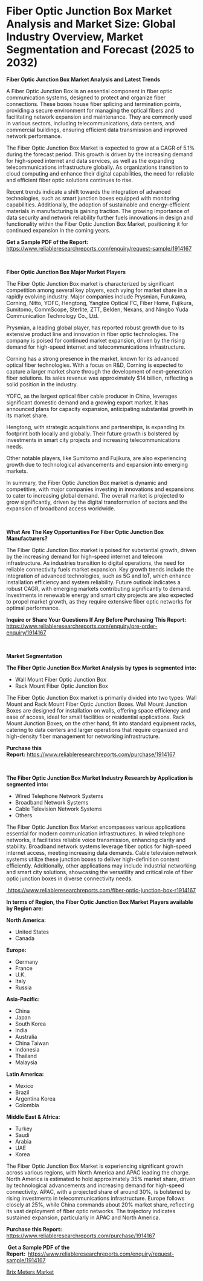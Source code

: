 <p><h1>Fiber Optic Junction Box Market Analysis and Market Size: Global Industry Overview, Market Segmentation and Forecast (2025 to 2032)</h1></p><p><strong>Fiber Optic Junction Box Market Analysis and Latest Trends</strong></p>
<p><p>A Fiber Optic Junction Box is an essential component in fiber optic communication systems, designed to protect and organize fiber connections. These boxes house fiber splicing and termination points, providing a secure environment for managing the optical fibers and facilitating network expansion and maintenance. They are commonly used in various sectors, including telecommunications, data centers, and commercial buildings, ensuring efficient data transmission and improved network performance.</p><p>The Fiber Optic Junction Box Market is expected to grow at a CAGR of 5.1% during the forecast period. This growth is driven by the increasing demand for high-speed internet and data services, as well as the expanding telecommunications infrastructure globally. As organizations transition to cloud computing and enhance their digital capabilities, the need for reliable and efficient fiber optic solutions continues to rise.</p><p>Recent trends indicate a shift towards the integration of advanced technologies, such as smart junction boxes equipped with monitoring capabilities. Additionally, the adoption of sustainable and energy-efficient materials in manufacturing is gaining traction. The growing importance of data security and network reliability further fuels innovations in design and functionality within the Fiber Optic Junction Box Market, positioning it for continued expansion in the coming years.</p></p>
<p><strong>Get a Sample PDF of the Report:&nbsp;</strong> <a href="https://www.reliableresearchreports.com/enquiry/request-sample/1914167?utm_campaign=2327&utm_medium=2&utm_source=Github&utm_content=ia&utm_term=20022025&utm_id=fiber-optic-junction-box">https://www.reliableresearchreports.com/enquiry/request-sample/1914167</a></p>
<p>&nbsp;</p>
<p><strong>Fiber Optic Junction Box Major Market Players</strong></p>
<p><p>The Fiber Optic Junction Box market is characterized by significant competition among several key players, each vying for market share in a rapidly evolving industry. Major companies include Prysmian, Furukawa, Corning, Nitto, YOFC, Hengtong, Yangtze Optical FC, Fiber Home, Fujikura, Sumitomo, CommScope, Sterlite, ZTT, Belden, Nexans, and Ningbo Yuda Communication Technology Co., Ltd.</p><p>Prysmian, a leading global player, has reported robust growth due to its extensive product line and innovation in fiber optic technologies. The company is poised for continued market expansion, driven by the rising demand for high-speed internet and telecommunications infrastructure.</p><p>Corning has a strong presence in the market, known for its advanced optical fiber technologies. With a focus on R&D, Corning is expected to capture a larger market share through the development of next-generation fiber solutions. Its sales revenue was approximately $14 billion, reflecting a solid position in the industry.</p><p>YOFC, as the largest optical fiber cable producer in China, leverages significant domestic demand and a growing export market. It has announced plans for capacity expansion, anticipating substantial growth in its market share.</p><p>Hengtong, with strategic acquisitions and partnerships, is expanding its footprint both locally and globally. Their future growth is bolstered by investments in smart city projects and increasing telecommunications needs.</p><p>Other notable players, like Sumitomo and Fujikura, are also experiencing growth due to technological advancements and expansion into emerging markets.</p><p>In summary, the Fiber Optic Junction Box market is dynamic and competitive, with major companies investing in innovations and expansions to cater to increasing global demand. The overall market is projected to grow significantly, driven by the digital transformation of sectors and the expansion of broadband access worldwide.</p></p>
<p>&nbsp;</p>
<p><strong>What Are The Key Opportunities For Fiber Optic Junction Box Manufacturers?</strong></p>
<p><p>The Fiber Optic Junction Box market is poised for substantial growth, driven by the increasing demand for high-speed internet and telecom infrastructure. As industries transition to digital operations, the need for reliable connectivity fuels market expansion. Key growth trends include the integration of advanced technologies, such as 5G and IoT, which enhance installation efficiency and system reliability. Future outlook indicates a robust CAGR, with emerging markets contributing significantly to demand. Investments in renewable energy and smart city projects are also expected to propel market growth, as they require extensive fiber optic networks for optimal performance.</p></p>
<p><strong>Inquire or Share Your Questions If Any Before Purchasing This Report:</strong> <a href="https://www.reliableresearchreports.com/enquiry/pre-order-enquiry/1914167?utm_campaign=2327&utm_medium=2&utm_source=Github&utm_content=ia&utm_term=20022025&utm_id=fiber-optic-junction-box">https://www.reliableresearchreports.com/enquiry/pre-order-enquiry/1914167</a></p>
<p>&nbsp;</p>
<p><strong>Market Segmentation</strong></p>
<p><strong>The Fiber Optic Junction Box Market Analysis by types is segmented into:</strong></p>
<p><ul><li>Wall Mount Fiber Optic Junction Box</li><li>Rack Mount Fiber Optic Junction Box</li></ul></p>
<p><p>The Fiber Optic Junction Box market is primarily divided into two types: Wall Mount and Rack Mount Fiber Optic Junction Boxes. Wall Mount Junction Boxes are designed for installation on walls, offering space efficiency and ease of access, ideal for small facilities or residential applications. Rack Mount Junction Boxes, on the other hand, fit into standard equipment racks, catering to data centers and larger operations that require organized and high-density fiber management for networking infrastructure.</p></p>
<p><strong>Purchase this Report:&nbsp;</strong><a href="https://www.reliableresearchreports.com/purchase/1914167?utm_campaign=2327&utm_medium=2&utm_source=Github&utm_content=ia&utm_term=20022025&utm_id=fiber-optic-junction-box">https://www.reliableresearchreports.com/purchase/1914167</a></p>
<p>&nbsp;</p>
<p><strong>The Fiber Optic Junction Box Market Industry Research by Application is segmented into:</strong></p>
<p><ul><li>Wired Telephone Network Systems</li><li>Broadband Network Systems</li><li>Cable Television Network Systems</li><li>Others</li></ul></p>
<p><p>The Fiber Optic Junction Box Market encompasses various applications essential for modern communication infrastructures. In wired telephone networks, it facilitates reliable voice transmission, enhancing clarity and stability. Broadband network systems leverage fiber optics for high-speed internet access, meeting increasing data demands. Cable television network systems utilize these junction boxes to deliver high-definition content efficiently. Additionally, other applications may include industrial networking and smart city solutions, showcasing the versatility and critical role of fiber optic junction boxes in diverse connectivity needs.</p></p>
<p><a href="https://www.reliableresearchreports.com/fiber-optic-junction-box-r1914167?utm_campaign=2327&utm_medium=2&utm_source=Github&utm_content=ia&utm_term=20022025&utm_id=fiber-optic-junction-box">&nbsp;https://www.reliableresearchreports.com/fiber-optic-junction-box-r1914167</a></p>
<p><strong>In terms of Region, the Fiber Optic Junction Box Market Players available by Region are:</strong></p>
<p>
    <p> <strong> North America: </strong>
        <ul>
            <li>United States</li>
            <li>Canada</li>
        </ul>
        </p> 
    <p> <strong> Europe: </strong>
        <ul>
            <li>Germany</li>
            <li>France</li>
            <li>U.K.</li>
            <li>Italy</li>
            <li>Russia</li>
        </ul>
        </p> 
    <p> <strong> Asia-Pacific: </strong>
        <ul>
            <li>China</li>
            <li>Japan</li>
            <li>South Korea</li>
            <li>India</li>
            <li>Australia</li>
            <li>China Taiwan</li>
            <li>Indonesia</li>
            <li>Thailand</li>
            <li>Malaysia</li>
        </ul>
        </p> 
    <p> <strong> Latin America: </strong>
        <ul>
            <li>Mexico</li>
            <li>Brazil</li>
            <li>Argentina Korea</li>
            <li>Colombia</li>
        </ul>
        </p> 
    <p> <strong> Middle East & Africa: </strong>
        <ul>
            <li>Turkey</li>
            <li>Saudi</li>
            <li>Arabia</li>
            <li>UAE</li>
            <li>Korea</li>
        </ul>
    </p>
    </p>
<p><p>The Fiber Optic Junction Box Market is experiencing significant growth across various regions, with North America and APAC leading the charge. North America is estimated to hold approximately 35% market share, driven by technological advancements and increasing demand for high-speed connectivity. APAC, with a projected share of around 30%, is bolstered by rising investments in telecommunications infrastructure. Europe follows closely at 25%, while China commands about 20% market share, reflecting its vast deployment of fiber optic networks. The trajectory indicates sustained expansion, particularly in APAC and North America.</p></p>
<p><strong>Purchase this Report: </strong><a href="https://www.reliableresearchreports.com/purchase/1914167?utm_campaign=2327&utm_medium=2&utm_source=Github&utm_content=ia&utm_term=20022025&utm_id=fiber-optic-junction-box">https://www.reliableresearchreports.com/purchase/1914167</a></p>
<p>&nbsp;<strong>Get a Sample PDF of the Report:&nbsp;&nbsp;</strong><a href="https://www.reliableresearchreports.com/enquiry/request-sample/1914167?utm_campaign=2327&utm_medium=2&utm_source=Github&utm_content=ia&utm_term=20022025&utm_id=fiber-optic-junction-box">https://www.reliableresearchreports.com/enquiry/request-sample/1914167</a></p>
<p><strong></strong></p>
<p><p><a href="https://github.com/chungwimbu4/Market-Research-Report-List-1/blob/main/brix-meters-market.md?utm_campaign=2327&utm_medium=2&utm_source=Github&utm_content=ia&utm_term=20022025&utm_id=fiber-optic-junction-box">Brix Meters Market</a></p></p>